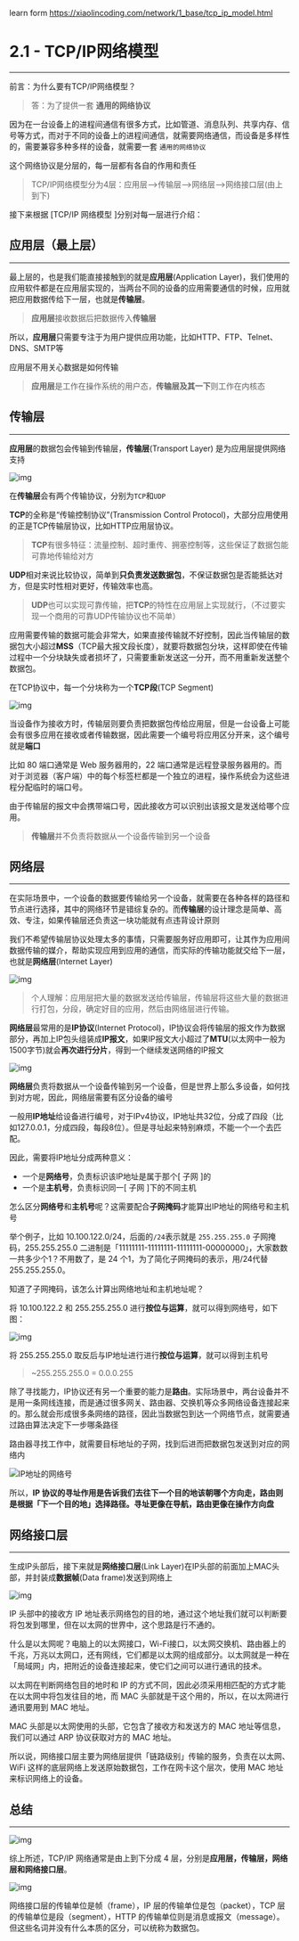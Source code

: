 learn form https://xiaolincoding.com/network/1_base/tcp_ip_model.html

# 2.1 - TCP/IP网络模型

---

前言：为什么要有TCP/IP网络模型？

>  答：为了提供一套 **通用的网络协议**

因为在一台设备上的进程间通信有很多方式，比如管道、消息队列、共享内存、信号等方式，而对于不同的设备上的进程间通信，就需要网络通信，而设备是多样性的，需要兼容多种多样的设备，就需要一套 `通用的网络协议`

这个网络协议是分层的，每一层都有各自的作用和责任

> TCP/IP网络模型分为4层：应用层-->传输层-->网络层-->网络接口层(由上到下)

接下来根据 [TCP/IP 网络模型 ]分别对每一层进行介绍：

## 应用层（最上层）

---

最上层的，也是我们能直接接触到的就是**应用层**(Application Layer)，我们使用的应用软件都是在应用层实现的，当两台不同的设备的应用需要通信的时候，应用就把应用数据传给下一层，也就是**传输层**。

> **应用层**接收数据后把数据传入**传输层**

所以，**应用层**只需要专注于为用户提供应用功能，比如HTTP、FTP、Telnet、DNS、SMTP等

应用层不用关心数据是如何传输

> **应用层**是工作在操作系统的用户态，**传输层及其一下**则工作在内核态

## 传输层

---

**应用层**的数据包会传输到传输层，**传输层**(Transport Layer) 是为应用层提供网络支持

![img](https://cdn.xiaolincoding.com/gh/xiaolincoder/ImageHost4@main/%E7%BD%91%E7%BB%9C/https/%E5%BA%94%E7%94%A8%E5%B1%82.png)

在**传输层**会有两个传输协议，分别为`TCP`和`UDP`

**TCP**的全称是“传输控制协议”(Transmission Control Protocol)，大部分应用使用的正是TCP传输层协议，比如HTTP应用层协议。

> **TCP**有很多特征：流量控制、超时重传、拥塞控制等，这些保证了数据包能可靠地传输给对方

**UDP**相对来说比较协议，简单到**只负责发送数据包**，不保证数据包是否能抵达对方，但是实时性相对更好，传输效率也高。

> **UDP**也可以实现可靠传输，把**TCP**的特性在应用层上实现就行，（不过要实现一个商用的可靠UDP传输协议也不简单）

应用需要传输的数据可能会非常大，如果直接传输就不好控制，因此当传输层的数据包大小超过**MSS**（TCP最大报文段长度），就要将数据包分块，这样即使在传输过程中一个分块缺失或者损坏了，只需要重新发送这一分开，而不用重新发送整个数据包。

在TCP协议中，每一个分块称为一个**TCP段**(TCP Segment)

![img](https://cdn.xiaolincoding.com/gh/xiaolincoder/ImageHost4@main/%E7%BD%91%E7%BB%9C/https/TCP%E6%AE%B5.png)

当设备作为接收方时，传输层则要负责把数据包传给应用层，但是一台设备上可能会有很多应用在接收或者传输数据，因此需要一个编号将应用区分开来，这个编号就是**端口**

比如 80 端口通常是 Web 服务器用的，22 端口通常是远程登录服务器用的。而对于浏览器（客户端）中的每个标签栏都是一个独立的进程，操作系统会为这些进程分配临时的端口号。

由于传输层的报文中会携带端口号，因此接收方可以识别出该报文是发送给哪个应用。

> **传输层**并不负责将数据从一个设备传输到另一个设备

## 网络层

---

在实际场景中，一个设备的数据要传输给另一个设备，就需要在各种各样的路径和节点进行选择，其中的网络环节是错综复杂的。而**传输层**的设计理念是简单、高效、专注，如果传输层还负责这一块功能就有点违背设计原则

我们不希望传输层协议处理太多的事情，只需要服务好应用即可，让其作为应用间数据传输的媒介，帮助实现应用到应用的通信，而实际的传输功能就交给下一层，也就是**网络层**(Internet Layer)

![img](https://cdn.xiaolincoding.com/gh/xiaolincoder/ImageHost4@main/%E7%BD%91%E7%BB%9C/https/%E7%BD%91%E7%BB%9C%E5%B1%82.png)

> 个人理解：应用层把大量的数据发送给传输层，传输层将这些大量的数据进行打包，分段，确定好目的应用，然后由网络层进行传输。

**网络层**最常用的是**IP协议**(Internet Protocol)，IP协议会将传输层的报文作为数据部分，再加上IP包头组装成**IP报文**，如果IP报文大小超过了**MTU**(以太网中一般为1500字节)就会**再次进行分片**，得到一个继续发送网络的IP报文

![img](https://cdn.xiaolincoding.com/gh/xiaolincoder/ImageHost/%E8%AE%A1%E7%AE%97%E6%9C%BA%E7%BD%91%E7%BB%9C/%E9%94%AE%E5%85%A5%E7%BD%91%E5%9D%80%E8%BF%87%E7%A8%8B/12.jpg)

**网络层**负责将数据从一个设备传输到另一个设备，但是世界上那么多设备，如何找到对方呢，因此，网络层需要有区分设备的编号

一般用**IP地址**给设备进行编号，对于IPv4协议，IP地址共32位，分成了四段（比如127.0.0.1，分成四段，每段8位）。但是寻址起来特别麻烦，不能一个一个去匹配。

因此，需要将IP地址分成两种意义：

+ 一个是**网络号**，负责标识该IP地址是属于那个[ 子网 ]的
+ 一个是**主机号**，负责标识同一[ 子网 ]下的不同主机

怎么区分**网络号**和**主机号**呢？这需要配合**子网掩码**才能算出IP地址的网络号和主机号

举个例子，比如 10.100.122.0/24，后面的`/24`表示就是 `255.255.255.0` 子网掩码，255.255.255.0 二进制是「11111111-11111111-11111111-00000000」，大家数数一共多少个1？不用数了，是 24 个1，为了简化子网掩码的表示，用/24代替255.255.255.0。

知道了子网掩码，该怎么计算出网络地址和主机地址呢？

将 10.100.122.2 和 255.255.255.0 进行**按位与运算**，就可以得到网络号，如下图：

![img](https://cdn.xiaolincoding.com/gh/xiaolincoder/ImageHost/%E8%AE%A1%E7%AE%97%E6%9C%BA%E7%BD%91%E7%BB%9C/IP/16.jpg)

将 255.255.255.0 取反后与IP地址进行进行**按位与运算**，就可以得到主机号

> ~255.255.255.0 = 0.0.0.255 

除了寻找能力，IP协议还有另一个重要的能力是**路由**。实际场景中，两台设备并不是用一条网线连接，而是通过很多网关、路由器、交换机等众多网络设备连接起来的。那么就会形成很多条网络的路径，因此当数据包到达一个网络节点，就需要通过路由算法决定下一步哪条路径

路由器寻找工作中，就需要目标地址的子网，找到后进而把数据包发送到对应的网络内

![IP地址的网络号](https://cdn.xiaolincoding.com/gh/xiaolincoder/ImageHost/%E8%AE%A1%E7%AE%97%E6%9C%BA%E7%BD%91%E7%BB%9C/IP/17.jpg)

所以，**IP 协议的寻址作用是告诉我们去往下一个目的地该朝哪个方向走，路由则是根据「下一个目的地」选择路径。寻址更像在导航，路由更像在操作方向盘**

## 网络接口层

---

生成IP头部后，接下来就是**网络接口层**(Link Layer)在IP头部的前面加上MAC头部，并封装成**数据帧**(Data frame)发送到网络上

![img](https://cdn.xiaolincoding.com/gh/xiaolincoder/ImageHost4@main/%E7%BD%91%E7%BB%9C/https/%E7%BD%91%E7%BB%9C%E6%8E%A5%E5%8F%A3%E5%B1%82.png)

IP 头部中的接收方 IP 地址表示网络包的目的地，通过这个地址我们就可以判断要将包发到哪里，但在以太网的世界中，这个思路是行不通的。

什么是以太网呢？电脑上的以太网接口，Wi-Fi接口，以太网交换机、路由器上的千兆，万兆以太网口，还有网线，它们都是以太网的组成部分。以太网就是一种在「局域网」内，把附近的设备连接起来，使它们之间可以进行通讯的技术。

以太网在判断网络包目的地时和 IP 的方式不同，因此必须采用相匹配的方式才能在以太网中将包发往目的地，而 MAC 头部就是干这个用的，所以，在以太网进行通讯要用到 MAC 地址。

MAC 头部是以太网使用的头部，它包含了接收方和发送方的 MAC 地址等信息，我们可以通过 ARP 协议获取对方的 MAC 地址。

所以说，网络接口层主要为网络层提供「链路级别」传输的服务，负责在以太网、WiFi 这样的底层网络上发送原始数据包，工作在网卡这个层次，使用 MAC 地址来标识网络上的设备。

## 总结

---

![img](https://cdn.xiaolincoding.com/gh/xiaolincoder/ImageHost4@main/%E7%BD%91%E7%BB%9C/tcpip%E5%8F%82%E8%80%83%E6%A8%A1%E5%9E%8B.drawio.png)

综上所述，TCP/IP 网络通常是由上到下分成 4 层，分别是**应用层，传输层，网络层和网络接口层**。

![img](https://cdn.xiaolincoding.com/gh/xiaolincoder/ImageHost3@main/%E6%93%8D%E4%BD%9C%E7%B3%BB%E7%BB%9F/%E6%B5%AE%E7%82%B9/%E5%B0%81%E8%A3%85.png)

网络接口层的传输单位是帧（frame），IP 层的传输单位是包（packet），TCP 层的传输单位是段（segment），HTTP 的传输单位则是消息或报文（message）。但这些名词并没有什么本质的区分，可以统称为数据包。